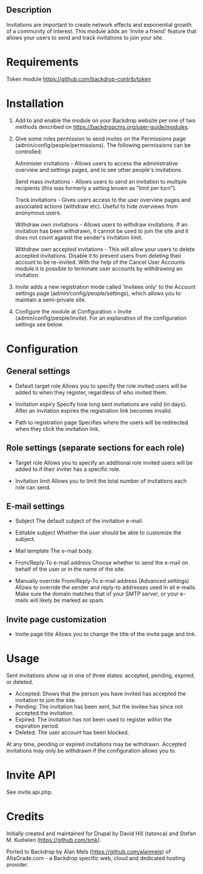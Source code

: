 
Description
-----------
Invitations are important to create network effects and exponential growth of a community of interest. This module adds an 'Invite a friend' feature that allows your users to send and track invitations to join your site.


Requirements
============
Token module https://github.com/backdrop-contrib/token


Installation
============

1. Add to and enable the module on your Backdrop website per one of two methods
described on https://backdropcms.org/user-guide/modules.


2. Give some roles permission to send invites on the Permissions page (admin/config/people/permissions). The following permissions can be controlled:

   Administer invitations - Allows users to access the administrative overview
     and settings pages, and to see other people's invitations.

   Send mass invitations - Allows users to send an invitation to multiple
     recipients (this was formerly a setting known as "limit per turn").

   Track invitations - Gives users access to the user overview pages and
     associated actions (withdraw etc). Useful to hide overviews from anonymous
     users.

   Withdraw own invitations - Allows users to withdraw invitations. If an
     invitation has been withdrawn, it cannot be used to join the site
     and it does not count against the sender's invitation limit.

   Withdraw own accepted invitations - This will allow your users to delete
     accepted invitations. Disable it to prevent users from deleting
     their account to be re-invited. With the help of the Cancel User Accounts
     module it is possible to terminate user accounts by withdrawing an
     invitation.

3. Invite adds a new registration mode called 'Invitees only' to the Account
   settings page (admin/config/people/settings), which allows you to maintain a
   semi-private site.

4. Configure the module at Configuration > Invite
   (admin/config/people/invite). For an explanation of the configuration
   settings see below.


Configuration
============

General settings
----------------

* Default target role
  Allows you to specify the role invited users will be added to when they
  register, regardless of who invited them.

* Invitation expiry
  Specify how long sent invitations are valid (in days). After an invitation
  expires the registration link becomes invalid.

* Path to registration page
  Specifies where the users will be redirected when they click the invitation
  link.

Role settings (separate sections for each role)
------------------------------

* Target role
  Allows you to specify an additional role invited users will be added to if
  their inviter has a specific role.

* Invitation limit
  Allows you to limit the total number of invitations each role can send.

E-mail settings
---------------

* Subject
  The default subject of the invitation e-mail.

* Editable subject
  Whether the user should be able to customize the subject.

* Mail template
  The e-mail body.

* From/Reply-To e-mail address
  Choose whether to send the e-mail on behalf of the user or in the name of the
  site.

* Manually override From/Reply-To e-mail address (Advanced settings)
  Allows to override the sender and reply-to addresses used in all e-mails.
  Make sure the domain matches that of your SMTP server, or your e-mails will
  likely be marked as spam.

Invite page customization
-----------------

* Invite page title
  Allows you to change the title of the invite page and link.

Usage
============

Sent invitations show up in one of three states: accepted, pending, expired, or
deleted.

* Accepted: Shows that the person you have invited has accepted the invitation
  to join the site.
* Pending: The invitation has been sent, but the invitee has since not accepted
  the invitation.
* Expired: The invitation has not been used to register within the expiration
  period.
* Deleted: The user account has been blocked.

At any time, pending or expired invitations may be withdrawn. Accepted
invitations may only be withdrawn if the configuration allows you to.


Invite API
============
See invite.api.php.

Credits
============
Initially created and maintained for Drupal by David Hill (tatonca) and Stefan M.
Kudwien (https://github.com/smk).

Ported to Backdrop by Alan Mels (https://github.com/alanmels) of AltaGrade.com -
a Backdrop specific web, cloud and dedicated hosting provider.
